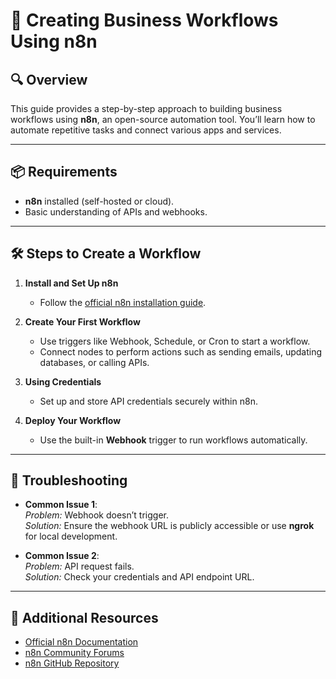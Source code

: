 # 🔄 Creating Business Workflows Using n8n

## 🔍 Overview

This guide provides a step-by-step approach to building business workflows using **n8n**, an open-source automation tool. You’ll learn how to automate repetitive tasks and connect various apps and services.

---

## 📦 Requirements

- **n8n** installed (self-hosted or cloud).
- Basic understanding of APIs and webhooks.

---

## 🛠️ Steps to Create a Workflow

1. **Install and Set Up n8n**  
   - Follow the [official n8n installation guide](https://docs.n8n.io/).

2. **Create Your First Workflow**  
   - Use triggers like Webhook, Schedule, or Cron to start a workflow.
   - Connect nodes to perform actions such as sending emails, updating databases, or calling APIs.

3. **Using Credentials**  
   - Set up and store API credentials securely within n8n.

4. **Deploy Your Workflow**  
   - Use the built-in **Webhook** trigger to run workflows automatically.

---

## 🧩 Troubleshooting

- **Common Issue 1**:  
   *Problem:* Webhook doesn’t trigger.  
   *Solution:* Ensure the webhook URL is publicly accessible or use **ngrok** for local development.

- **Common Issue 2**:  
   *Problem:* API request fails.  
   *Solution:* Check your credentials and API endpoint URL.

---

## 📖 Additional Resources

- [Official n8n Documentation](https://docs.n8n.io/)
- [n8n Community Forums](https://community.n8n.io/)
- [n8n GitHub Repository](https://github.com/n8n-io/n8n)
